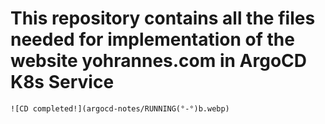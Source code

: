 # This repository contains all the files needed for implementation of the website yohrannes.com in ArgoCD K8s Service

```
![CD completed!](argocd-notes/RUNNING(°-°)b.webp)

```

